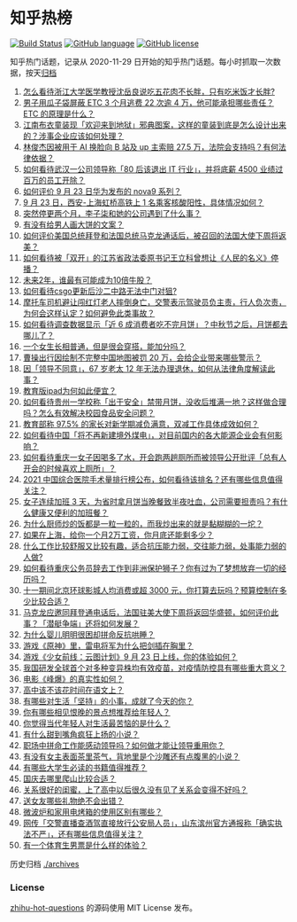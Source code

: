 # 知乎热榜
[![Build Status](https://github.com/ToWeLong/zhihu-hot-questions/workflows/CI/badge.svg)](https://github.com/ToWeLong/zhihu-hot-questions/actions)
[![GitHub language](https://img.shields.io/badge/language-golang-orange.svg)](https://golang.org/)
[![GitHub license](https://img.shields.io/github/license/ToWeLong/zhihu-hot-questions)](https://github.com/ToWeLong/zhihu-hot-questions/blob/main/LICENSE)

知乎热门话题，记录从 2020-11-29 日开始的知乎热门话题。每小时抓取一次数据，按天[归档](./archives)

<!-- BEGIN -->

1. [怎么看待浙江大学医学教授沈岳良说吃五花肉不长胖，只有吃米饭才长胖?](https://www.zhihu.com/question/487456654)
1. [男子用瓜子袋屏蔽 ETC 3 个月逃费 22 次逾 4 万，他可能承担哪些责任？ETC 的原理是什么？](https://www.zhihu.com/question/488204110)
1. [江南布衣童装现「欢迎来到地狱」邪典图案，这样的童装到底是怎么设计出来的？涉事企业应该如何处理？](https://www.zhihu.com/question/488394485)
1. [林俊杰因被用于 AI 换脸向 B 站及 up 主索赔 27.5 万，法院会支持吗？有何法律依据？](https://www.zhihu.com/question/488523636)
1. [如何看待武汉一公司领导称「80 后该退出 IT 行业」，并将底薪 4500 业绩过百万的员工开除？](https://www.zhihu.com/question/487974179)
1. [如何评价 9 月 23 日华为发布的 nova9 系列？](https://www.zhihu.com/question/488556600)
1. [9 月 23 日，西安-上海虹桥高铁上 1 名乘客核酸阳性，具体情况如何？](https://www.zhihu.com/question/488585925)
1. [突然停更两个月，李子柒和她的公司遇到了什么事？](https://www.zhihu.com/question/487698213)
1. [有没有给男人画大饼的文案？](https://www.zhihu.com/question/481182054)
1. [如何评价美国总统拜登和法国总统马克龙通话后，被召回的法国大使下周将返美？](https://www.zhihu.com/question/488435510)
1. [如何看待被「双开」的江苏省政法委原书记王立科曾想让《人民的名义》停播？](https://www.zhihu.com/question/488475499)
1. [未来2年，谁最有可能成为10倍牛股？](https://www.zhihu.com/question/486815698)
1. [如何看待csgo更新后沙二中路无法中门对狙?](https://www.zhihu.com/question/488263904)
1. [摩托车司机避让闯红灯老人摔倒身亡，交警表示驾驶员负主责，行人负次责，为何会这样认定？如何避免此类事故？](https://www.zhihu.com/question/488299450)
1. [如何看待调查数据显示「近 6 成消费者吃不完月饼」？中秋节之后，月饼都去哪儿了？](https://www.zhihu.com/question/488314005)
1. [一个女生长相普通，但是很会穿搭，能加分吗？](https://www.zhihu.com/question/478786202)
1. [曹操出行因绘制不完整中国地图被罚 20 万，会给企业带来哪些警示？](https://www.zhihu.com/question/488500018)
1. [因「领导不同意」，67 岁老太 12 年无法办理退休，如何从法律角度解读此事？](https://www.zhihu.com/question/487028075)
1. [教育版ipad为何如此便宜？](https://www.zhihu.com/question/270264935)
1. [如何看待贵州一学校称「出于安全」禁带月饼，没收后堆满一地？这样做合理吗？怎么有效解决校园食品安全问题？](https://www.zhihu.com/question/488310354)
1. [教育部称 97.5% 的家长对新学期减负满意，双减工作具体成效如何？](https://www.zhihu.com/question/488464188)
1. [如何看待中国「将不再新建境外煤电」，对目前国内的各大能源企业会有何影响？](https://www.zhihu.com/question/488367544)
1. [如何看待重庆一女子因喝多了水，开会跑两趟厕所而被领导公开批评「总有人开会的时候喜欢上厕所」？](https://www.zhihu.com/question/488447638)
1. [2021 中国综合医院手术量排行榜公布，如何看待该排名？还有哪些信息值得关注？](https://www.zhihu.com/question/488087529)
1. [女子连续加班 3 天，为省时拿月饼当晚餐致半夜吐血，公司需要担责吗？有什么健康又便利的加班餐？](https://www.zhihu.com/question/488288801)
1. [为什么厨师炒的饭都是一粒一粒的，而我炒出来的就是黏糊糊的一坨？](https://www.zhihu.com/question/478428170)
1. [如果在上海，给你一个月2万工资，你月底还能剩多少？](https://www.zhihu.com/question/484818651)
1. [什么工作比较舒服又比较有趣，适合抗压能力弱，交往能力弱，处事能力弱的人做?](https://www.zhihu.com/question/485464893)
1. [如何看待重庆公务员辞去工作到非洲保护狮子？你有过为了梦想放弃一切的经历吗？](https://www.zhihu.com/question/485896085)
1. [十一期间北京环球影城人均消费或超 3000 元，你打算去玩吗？预算控制在多少比较合适？](https://www.zhihu.com/question/488429134)
1. [马克龙应邀同拜登通电话后，法国驻美大使下周将返回华盛顿，如何评价此事？「潜艇争端」还将如何发展？](https://www.zhihu.com/question/488441188)
1. [为什么婴儿明明很困却拼命反抗哄睡？](https://www.zhihu.com/question/326867217)
1. [游戏《原神》里，雷电将军为什么把剑插在胸里？](https://www.zhihu.com/question/486663477)
1. [游戏《少女前线：云图计划》9 月 23 日上线，你的体验如何？](https://www.zhihu.com/question/488314537)
1. [我国研发全球首个对多种变异株均有效疫苗，对疫情防控具有哪些重大意义？](https://www.zhihu.com/question/488496804)
1. [电影《峰爆》的真实性如何？](https://www.zhihu.com/question/487502299)
1. [高中该不该花时间在语文上？](https://www.zhihu.com/question/471034401)
1. [有哪些对生活「坚持」的小事，成就了今天的你？](https://www.zhihu.com/question/488147269)
1. [你有哪些相见恨晚的景点想推荐给年轻人？](https://www.zhihu.com/question/479222325)
1. [你觉得当代年轻人对生活最苦恼的是什么？](https://www.zhihu.com/question/445591097)
1. [有什么甜到嘴角疯狂上扬的小说？](https://www.zhihu.com/question/478379510)
1. [职场中拼命工作能感动领导吗？如何做才能让领导重用你？](https://www.zhihu.com/question/487613334)
1. [有没有女主表面茶里茶气，背地里是个沙雕还有点腹黑的小说？](https://www.zhihu.com/question/470495045)
1. [有哪些大学生必读的书籍值得推荐？](https://www.zhihu.com/question/461936428)
1. [国庆去哪里爬山比较合适？](https://www.zhihu.com/question/484224133)
1. [关系很好的闺蜜，上了高中以后很久没有见了关系会变得不好吗？](https://www.zhihu.com/question/479629367)
1. [送女友哪些礼物绝不会出错？](https://www.zhihu.com/question/392954061)
1. [微波炉和家用电烤箱的使用区别有哪些？](https://www.zhihu.com/question/289698824)
1. [网传「交警直播查酒驾直接放行公安局人员」，山东滨州官方通报称「确实执法不严」，还有哪些信息值得关注？](https://www.zhihu.com/question/488295147)
1. [有一个体育生男票是什么样的体验？](https://www.zhihu.com/question/55424702)

<!-- END -->

历史归档 [./archives](./archives)


### License
[zhihu-hot-questions](https://github.com/towelong/zhihu-hot-questions) 的源码使用 MIT License 发布。